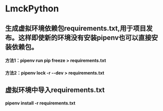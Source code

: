 # LmckPython

## 生成虚拟环境依赖包requirements.txt,用于项目发布。这样即使新的环境没有安装pipenv也可以直接安装依赖包。
#### 方法1：pipenv run pip freeze > requirements.txt
#### 方法2：pipenv lock -r --dev > requirements.txt

## 虚拟环境中导入requirements.txt
#### pipenv install -r requirements.txt